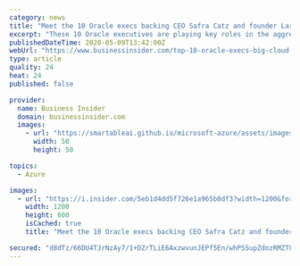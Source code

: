 ```yaml
---
category: news
title: "Meet the 10 Oracle execs backing CEO Safra Catz and founder Larry Ellison in the tech giant's cloud offensive against Amazon, Microsoft, and Google"
excerpt: "These 10 Oracle executives are playing key roles in the aggressive cloud strategy led by CEO Safra Catz and founder Larry Ellison."
publishedDateTime: 2020-05-09T13:42:00Z
webUrl: "https://www.businessinsider.com/top-10-oracle-execs-big-cloud-offensive-2020-5"
type: article
quality: 24
heat: 24
published: false

provider:
  name: Business Insider
  domain: businessinsider.com
  images:
    - url: "https://smartableai.github.io/microsoft-azure/assets/images/organizations/businessinsider.com-50x50.jpg"
      width: 50
      height: 50

topics:
  - Azure

images:
  - url: "https://i.insider.com/5eb1d4dd5f726e1a965b8df3?width=1200&format=jpeg"
    width: 1200
    height: 600
    isCached: true
    title: "Meet the 10 Oracle execs backing CEO Safra Catz and founder Larry Ellison in the tech giant's cloud offensive against Amazon, Microsoft, and Google"

secured: "d8dTz/66DU4TJrNzAy7/1+DZrTLiE6AxzwvunJEPf5En/whPSSupZdozRMZT0Y907Q9Rbm/Zs/9p9mWVe0whFYQlYKLQb/V3RRjHpKIRNsUOloW7pn//wAuLyKogNbmAJjA1RTQpB5vEq9Ks8+VVzMyB/XUhb6m2XeDysUNNS0tntyIS4zzrEwVNlklEciVml/2LmlBHPYfZdUxHcy7C4bAx6K29+qxXonVXE6uX+XOwNu9XH8P8XkaXFEO4S/S0L3N7NQahodNDtNSGC5B95I5PuJPFQr0DMkeSP14GYBbYSfFAwt2E68OD996nAB+Pf9mE9B3/PYyf3ByNVjdbAh8ieOyaKeGZ4DvwvbH6SRRcIfX+6EWLSsz9l/Vq2c430YfPXuI0gRpzYMIRimLnIqpekuuTH4bBjaIKymb0OK0AnpEUmXDJwlx+SC6N4oPmbx494Ay6wixzrspu560DiKYtLDcv0DdIaXV/79JKPZk=;0n7rX1HDgxBOIN0mGxYiNQ=="
---
```


